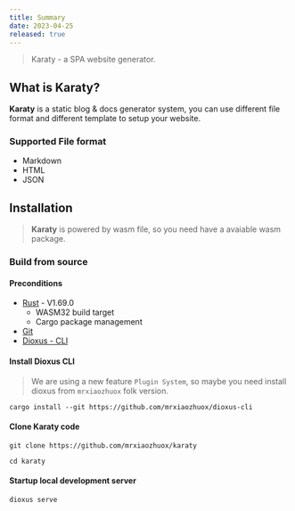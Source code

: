 ```yaml
---
title: Summary
date: 2023-04-25
released: true
---
```


> Karaty - a SPA website generator.

## What is Karaty?

**Karaty** is a static blog & docs generator system, you can use different file format and different template to setup your website.



### Supported File format

- Markdown
- HTML
- JSON



## Installation

> **Karaty** is powered by wasm file, so you need have a avaiable wasm package.

### Build from source

#### Preconditions

- [Rust](https://rust-lang.org) - V1.69.0
  - WASM32 build target
  - Cargo package management
- [Git](http://git-scm.com/)
- [Dioxus - CLI](https://dioxuslabs.com/)

#### Install Dioxus CLI

> We are using a new feature `Plugin System`, so maybe you need install dioxus from `mrxiaozhuox` folk version.

```shell
cargo install --git https://github.com/mrxiaozhuox/dioxus-cli
```



#### Clone Karaty code

```shell
git clone https://github.com/mrxiaozhuox/karaty

cd karaty
```



#### Startup local development server

```shell
dioxus serve
```

